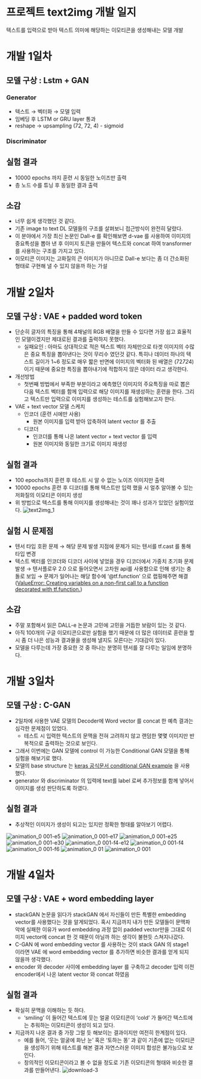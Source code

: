 # 프로젝트 text2img 개발 일지

텍스트를 입력으로 받아 텍스트 의미에 해당하는 이모티콘을 생성해내는 모델 개발

# 개발 1일차

## 모델 구상 : Lstm + GAN

### Generator

- 텍스트 → 벡터화 → 모델 입력
- 임베딩 후 LSTM or GRU layer 통과
- reshape → upsampling (72, 72, 4) - sigmoid

### Discriminator

## 실험 결과

- 10000 epochs 까지 훈련 시 동일한 노이즈만 출력
- 층 노드 수를 튜닝 후 동일한 결과 출력

## 소감

- 너무 쉽게 생각했던 것 같다.
- 기존 image to text DL 모델들의 구조를 살펴보니 접근방식이 완전히 달랐다.
- 이 분야에서 가장 최신 논문인 Dall-e 를 확인해보면 d-vae 를 사용하여 이미지의 중요특성을 뽑아 낸 후 이미지 토큰을 만들어 텍스트와 concat 하여 transformer 를 사용하는 구조를 가지고 있다.
- 이모티콘 이미지는 고화질의 큰 이미지가 아니므로 Dall-e 보다는 좀 더 간소화된 형태로 구현해 낼 수 있지 않을까 하는 가설

# 개발 2일차

## 모델 구상 : VAE + padded word token

- 단순히 글자의 특징을 통해 4채널의 RGB 배열을 만들 수 있다면 가장 쉽고 효율적인 모델이겠지만 제대로된 결과를 출력하지 못했다.
    - 실패요인 : 아마도 상대적으로 적은 텍스트 벡터 자체만으로 타겟 이미지의 수많은 중요 특징을 뽑아낸다는 것이 무리수 였던것 같다. 특히나 데이터 하나의 텍스트 길이가 1~6 정도로 매우 짧은 반면에 이미지의 벡터화 된 배열은 (72*72*4) 이기 때문에 중요한 특징을 뽑아내기에 적합하지 않은 데이터 라고 생각한다.
- 개선방법
    - 첫번째 방법에서 부족한 부분이라고 예측했던 이미지의 주요특징을 따로 뽑은 다음 텍스트 벡터를 함께 입력으로 해당 이미지를 재생성하는 훈련을 한다. 그리고 텍스트만 입력으로 이미지를 생성하는 테스트를 실험해보고자 한다.
- VAE + text vector 모델 스케치
    - 인코더 (훈련 시에만 사용)
        - 원본 이미지를 입력 받아 압축하여 latent vector 를 추출
    - 디코더
        - 인코더를 통해 나온 latent vector + text vector 를 입력
        - 원본 이미지와 동일한 크기로 이미지 재생성

## 실험 결과

- 100 epochs까지 훈련 후 테스트 시 알 수 없는 노이즈 이미지만 출력
- 10000 epochs 훈련 후 디코더를 통해 텍스트만 입력 했을 시 얼추 알아볼 수 있는 저화질의 이모티콘 이미지 생성
- 위 방법으로 텍스트를 통해 이미지를 생성해내는 것이 꽤나 성과가 있었던 실험이었다.
![text2img_1](https://user-images.githubusercontent.com/61719257/154234773-d459b249-3e8a-44d9-a71b-295b7771ac44.png)


## 실험 시 문제점

- 텐서 타입 호환 문제 → 해당 문제 발생 지점에 문제가 되는 텐서를 tf.cast 를 통해 타입 변경
- 텍스트 벡터를 인코더와 디코더 사이에 넣었을 경우 디코더에서 가중치 초기화 문제 발생 → 텐서플로우 2.0 으로 들어오면서 고차원 api를 사용함으로 인해 생기는 충돌로 보임 → 문제가 일어나는 해당 함수에 ‘@tf.function’ 으로 랩핑해주면 해결 ([ValueError: Creating variables on a non-first call to a function decorated with tf.function.](https://www.notion.so/TF-ValueError-Creating-variables-on-a-non-first-call-to-a-function-decorated-with-tf-function-8aa96453f90b48deaa5807d84f070113))

## 소감

- 주말 포함해서 읽은 DALL-e 논문과 고민에 고민을 거듭한 보람이 있는 것 같다.
- 아직 100개의 구글 이모티콘으로만 실험을 했기 때문에 더 많은 데이터로 훈련을 할 시 좀 더 나은 성능과 결과물을 생성해 낼지도 모른다는 기대감이 있다.
- 모델을 다루는데 가장 중요한 것 중 하나는 분명히 텐서를 잘 다루는 일임에 분명하다.

# 개발 3일차

## 모델 구상 : C-GAN

- 2일차에 사용한 VAE 모델의 Decoder에 Word vector 를 concat 한 예측 결과는 심각한 문제점이 있었다.
    - 테스트 시 입력한 텍스트의 문맥을 전혀 고려하지 않고 랜덤한 몇몇 이미지만 반복적으로 출력하는 것으로 보인다.
- 그래서 이번에는 GAN 모델에 control 이 가능한 Conditional GAN 모델을 통해 실험을 해보기로 했다.
- 모델의 base structure 는 [keras 공식문서 conditional GAN example](https://keras.io/examples/generative/conditional_gan/) 을 사용했다.
- generator 와 discriminator 의 입력에 text를 label 로써 추가정보를 함께 넣어서 이미지를 생성 판단하도록 하였다.

## 실험 결과

- 추상적인 이미지가 생성이 되고는 있지만 정확한 형태를 알아보기 어렵다.

![animation_0 001-e5](https://user-images.githubusercontent.com/61719257/154234837-8f4f13c5-d003-4fed-99c7-ea2150ed32d6.gif)
![animation_0 001-e17](https://user-images.githubusercontent.com/61719257/154234845-b1fddc96-26ff-4294-a65d-58f3d01ce87b.gif)
![animation_0 001-e25](https://user-images.githubusercontent.com/61719257/154234862-19a259bd-d5e0-4c9d-8885-18705e63c66e.gif)
![animation_0 001-e30](https://user-images.githubusercontent.com/61719257/154234876-bbb2c9da-9b24-4586-a5d5-e9d7ddc7971b.gif)
![animation_0 001-f4-e12](https://user-images.githubusercontent.com/61719257/154234890-767f899e-1f1e-414d-ac8b-c321151076c3.gif)
![animation_0 001-f4](https://user-images.githubusercontent.com/61719257/154234909-836b4904-4ccc-4432-8f21-c5bbe88fc931.gif)
![animation_0 001-f6](https://user-images.githubusercontent.com/61719257/154234926-8de4d7f4-54cc-4f2c-bd37-3fbfd4fd8a98.gif)
![animation_0 01](https://user-images.githubusercontent.com/61719257/154234942-58fb6f50-d795-4881-b219-b1e0f6da272f.gif)
![animation_0 001](https://user-images.githubusercontent.com/61719257/154234964-951ae7ae-70ec-4584-87d3-1889c17689e8.gif)


# 개발 4일차

## 모델 구상 : VAE + word embedding layer

- stackGAN 논문을 읽다가 stackGAN 에서 자신들이 만든 특별한 embedding vector를 사용했다는 것을 알게되었다. 혹시 지금까지 내가 만든 모델들이 문맥파악에 실패한 이유가 word embedding 과정 없이 padded vector만을 그대로 이미지 vector에 concat 한 것 때문이 아닐까 하는 생각이 불현듯 스쳐지나갔다.
- C-GAN 에 word embedding vector 를 사용하는 것이 stack GAN 의 stage1 이라면 VAE 에 word embedding vector 를 추가하면 비슷한 결과를 얻게 되지 않을까 생각했다.
- encoder 와 decoder 사이에 embedding layer 를 구축하고 decoder 입력 이전 encoder에서 나온 latent vector 와 concat 하였음

## 실험 결과

- 확실히 문맥을 이해하는 듯 하다.
    - ‘smiling’ 이 들어간 텍스트에 웃는 얼굴 이모티콘이 ‘cold’ 가 들어간 텍스트에는 추워하는 이모티콘이 생성이 되고 있다.
- 지금까지 나온 결과 중 가장 그럴 듯 해보이는 결과이지만 여전히 한계점이 있다.
    - 예를 들어, ‘웃는 얼굴에 화난 눈’ 혹은 ‘토하는 똥’ 과 같이 기존에 없는 이모티콘을 생성하기 위해 테스트를 해본 결과 자연스러운 이미지 합성은 불가능으로 보인다.
    - 창의적인 이모티콘이라고 볼 수 없을 정도로 기존 이모티콘의 형태와 비슷한 결과를 만들어낸다.
    ![download-3](https://user-images.githubusercontent.com/61719257/154234575-e1aaf318-edbf-41f1-b368-48e17c8642a6.png)

    
